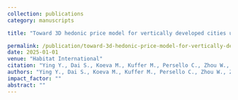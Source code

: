 ```yaml
---
collection: publications
category: manuscripts

title: "Toward 3D hedonic price model for vertically developed cities using street view images and machine learning methods"

permalink: /publication/toward-3d-hedonic-price-model-for-vertically-developed-cities-using-street-view-images-and-machine-learning-methods
date: 2025-01-01
venue: "Habitat International"
citation: "Ying Y., Dai S., Koeva M., Kuffer M., Persello C., Zhou W., Zevenbergen J. Toward 3D hedonic price model for vertically developed cities using street view images and machine learning methods. Habitat International 156 (2025): 103288."
authors: "Ying Y., Dai S., Koeva M., Kuffer M., Persello C., Zhou W., Zevenbergen J."
impact_factor: ""
abstract: ""
---
```

